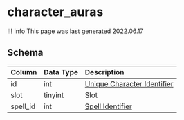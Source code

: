 # character_auras

!!! info
	This page was last generated 2022.06.17

## Schema

| Column | Data Type | Description |
| :--- | :--- | :--- |
| id | int | [Unique Character Identifier](character_data.md) |
| slot | tinyint | Slot |
| spell_id | int | [Spell Identifier](spells_new.md) |

